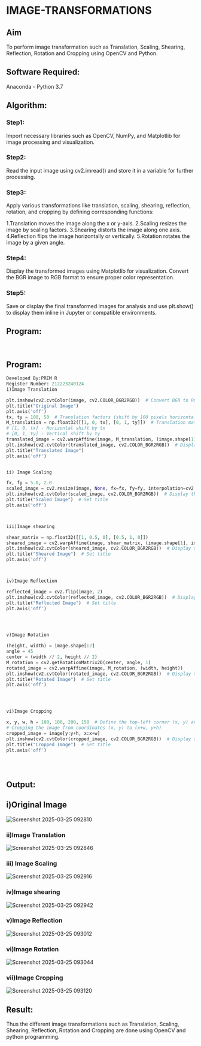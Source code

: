 # IMAGE-TRANSFORMATIONS


## Aim
To perform image transformation such as Translation, Scaling, Shearing, Reflection, Rotation and Cropping using OpenCV and Python.

## Software Required:
Anaconda - Python 3.7

## Algorithm:
### Step1:

Import necessary libraries such as OpenCV, NumPy, and Matplotlib for image processing and visualization.

### Step2:

Read the input image using cv2.imread() and store it in a variable for further processing.


### Step3:

Apply various transformations like translation, scaling, shearing, reflection, rotation, and cropping by defining corresponding functions:

1.Translation moves the image along the x or y-axis.
2.Scaling resizes the image by scaling factors.
3.Shearing distorts the image along one axis.
4.Reflection flips the image horizontally or vertically.
5.Rotation rotates the image by a given angle.

### Step4:
Display the transformed images using Matplotlib for visualization. Convert the BGR image to RGB format to ensure proper color representation.

### Step5:
Save or display the final transformed images for analysis and use plt.show() to display them inline in Jupyter or compatible environments.

## Program:
<br> 

## Program:
```python
Developed By:PREM R
Register Number: 212223240124
i)Image Translation

plt.imshow(cv2.cvtColor(image, cv2.COLOR_BGR2RGB))  # Convert BGR to RGB for correct display
plt.title("Original Image")  
plt.axis('off')
tx, ty = 100, 50  # Translation factors (shift by 100 pixels horizontally and 50 vertically)
M_translation = np.float32([[1, 0, tx], [0, 1, ty]])  # Translation matrix: 
# [1, 0, tx] - Horizontal shift by tx
# [0, 1, ty] - Vertical shift by ty
translated_image = cv2.warpAffine(image, M_translation, (image.shape[1], image.shape[0]))
plt.imshow(cv2.cvtColor(translated_image, cv2.COLOR_BGR2RGB))  # Display the translated image
plt.title("Translated Image")  
plt.axis('off') 


ii) Image Scaling

fx, fy = 5.0, 2.0  
scaled_image = cv2.resize(image, None, fx=fx, fy=fy, interpolation=cv2.INTER_LINEAR)
plt.imshow(cv2.cvtColor(scaled_image, cv2.COLOR_BGR2RGB))  # Display the scaled image
plt.title("Scaled Image")  # Set title
plt.axis('off')



iii)Image shearing

shear_matrix = np.float32([[1, 0.5, 0], [0.5, 1, 0]])
sheared_image = cv2.warpAffine(image, shear_matrix, (image.shape[1], image.shape[0]))
plt.imshow(cv2.cvtColor(sheared_image, cv2.COLOR_BGR2RGB))  # Display the sheared image
plt.title("Sheared Image")  # Set title
plt.axis('off')



iv)Image Reflection

reflected_image = cv2.flip(image, 2)
plt.imshow(cv2.cvtColor(reflected_image, cv2.COLOR_BGR2RGB))  # Display the reflected image
plt.title("Reflected Image")  # Set title
plt.axis('off')




v)Image Rotation

(height, width) = image.shape[:2] 
angle = 45
center = (width // 2, height // 2)
M_rotation = cv2.getRotationMatrix2D(center, angle, 1)
rotated_image = cv2.warpAffine(image, M_rotation, (width, height))
plt.imshow(cv2.cvtColor(rotated_image, cv2.COLOR_BGR2RGB))  # Display the rotated image
plt.title("Rotated Image")  # Set title
plt.axis('off')




vi)Image Cropping

x, y, w, h = 100, 100, 200, 150  # Define the top-left corner (x, y) and the width (w) and height (h) of the crop
# Cropping the image from coordinates (x, y) to (x+w, y+h)
cropped_image = image[y:y+h, x:x+w]
plt.imshow(cv2.cvtColor(cropped_image, cv2.COLOR_BGR2RGB))  # Display the cropped image
plt.title("Cropped Image")  # Set title
plt.axis('off')





```
## Output:
## i)Original Image
![Screenshot 2025-03-25 092810](https://github.com/user-attachments/assets/24056fe3-aaaa-40b4-9909-10fb305a71a4)


### ii)Image Translation
![Screenshot 2025-03-25 092846](https://github.com/user-attachments/assets/1bc40a81-3b68-4d75-a6de-8867e5fbca8f)



### iii) Image Scaling
![Screenshot 2025-03-25 092916](https://github.com/user-attachments/assets/b8735b93-3ecd-4863-9304-49ab9c3e2776)



### iv)Image shearing
![Screenshot 2025-03-25 092942](https://github.com/user-attachments/assets/437a2240-d26b-404f-babd-d7cc87bb04c5)



### v)Image Reflection
![Screenshot 2025-03-25 093012](https://github.com/user-attachments/assets/7b504d36-1534-4fff-8581-e10e92f26389)




### vi)Image Rotation
![Screenshot 2025-03-25 093044](https://github.com/user-attachments/assets/7ae29f22-75ae-41b6-8fa8-184ab55e1b0e)




### vii)Image Cropping
![Screenshot 2025-03-25 093120](https://github.com/user-attachments/assets/44939c84-e823-41c4-8f13-8ab2540f4004)





## Result: 

Thus the different image transformations such as Translation, Scaling, Shearing, Reflection, Rotation and Cropping are done using OpenCV and python programming.
